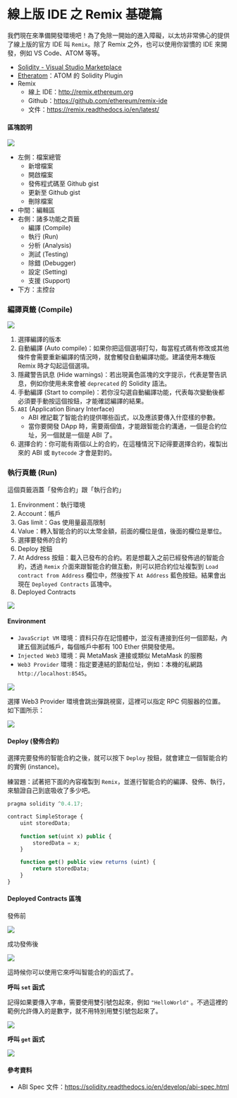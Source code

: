 # 線上版 IDE 之 Remix 基礎篇

我們現在來準備開發環境吧！為了免除一開始的進入障礙，以太坊非常佛心的提供了線上版的官方 IDE 叫 `Remix`。除了 Remix 之外，也可以使用你習慣的 IDE 來開發，例如 VS Code、ATOM 等等。

* [Solidity - Visual Studio Marketplace](https://marketplace.visualstudio.com/items?itemName=JuanBlanco.solidity)
* [Etheratom](https://atom.io/packages/etheratom)：ATOM 的 Solidity Plugin
* Remix
    * 線上 IDE：<http://remix.ethereum.org>
    * Github：<https://github.com/ethereum/remix-ide>
    * 文件：<https://remix.readthedocs.io/en/latest/>

#### 區塊說明

![](assets/09_remix.png)

* 左側：檔案總管
    * 新增檔案
    * 開啟檔案
    * 發佈程式碼至 Github gist
    * 更新至 Github gist
    * 刪除檔案
* 中間：編輯區
* 右側：諸多功能之頁籤
    * 編譯 (Compile)
    * 執行 (Run)
    * 分析 (Analysis)
    * 測試 (Testing)
    * 除錯 (Debugger)
    * 設定 (Setting)
    * 支援 (Support)
* 下方：主控台

### 編譯頁籤 (Compile)

![](assets/09_remix_compile_tab.png)

1. 選擇編譯的版本
2. 自動編譯 (Auto compile)：如果你把這個選項打勾，每當程式碼有修改或其他條件會需要重新編譯的情況時，就會觸發自動編譯功能。建議使用本機版 Remix 時才勾起這個選項。
3. 隱藏警告訊息 (Hide warnings)：若出現黃色區塊的文字提示，代表是警告訊息，例如你使用未來會被 `deprecated` 的 Solidity 語法。
4. 手動編譯 (Start to compile)：若你沒勾選自動編譯功能，代表每次變動後都必須要手動按這個按鈕，才能確認編譯的結果。
5. `ABI` (Application Binary Interface)
   * ABI 裡記載了智能合約提供哪些函式，以及應該要傳入什麼樣的參數。
   * 當你要開發 DApp 時，需要兩個值，才能跟智能合約溝通，一個是合約位址，另一個就是一個是 ABI 了。
6. 選擇合約：你可能有兩個以上的合約，在這種情況下記得要選擇合約，複製出來的 ABI 或 `Bytecode` 才會是對的。

### 執行頁籤 (Run)

這個頁籤涵蓋「發佈合約」跟「執行合約」

1. Environment：執行環境
2. Account：帳戶
3. Gas limit：Gas 使用量最高限制
4. Value：轉入智能合約的以太幣金額，前面的欄位是值，後面的欄位是單位。
5. 選擇要發佈的合約
6. Deploy 按鈕
7. At Address 按鈕：載入已發布的合約。若是想載入之前已經發佈過的智能合約，透過 `Remix` 介面來跟智能合約做互動，則可以把合約位址複製到 `Load contract from Address` 欄位中，然後按下 `At Address` 藍色按鈕。結果會出現在 `Deployed Contracts` 區塊中。
8. Deployed Contracts

![](assets/09_remix_run_tab.png)

#### Environment

* `JavaScript VM` 環境：資料只存在記憶體中，並沒有連接到任何一個節點，內建五個測試帳戶，每個帳戶中都有 100 Ether 供開發使用。
* `Injected Web3` 環境：與 MetaMask 連接或類似 MetaMask 的服務
* `Web3 Provider` 環境：指定要連結的節點位址，例如：本機的私網路 `http://localhost:8545`。

![](assets/09_environment.png)

選擇 Web3 Provider 環境會跳出彈跳視窗，這裡可以指定 RPC 伺服器的位置。如下圖所示：

![](assets/09_web3_provider.png)

#### Deploy (發佈合約)

選擇完要發佈的智能合約之後，就可以按下 `Deploy` 按鈕，就會建立一個智能合約的實例 (instance)。

練習題：試著把下面的內容複製到 `Remix`，並進行智能合約的編譯、發佈、執行，來驗證自己到底吸收了多少吧。


```js
pragma solidity ^0.4.17;

contract SimpleStorage {
    uint storedData;
    
    function set(uint x) public {
        storedData = x;
    }

    function get() public view returns (uint) {
        return storedData;
    }
}
```

#### Deployed Contracts 區塊

發佈前

![](assets/09_deployed_contracts1.png)

成功發佈後

![](assets/09_deployed_contracts2.png)

這時候你可以使用它來呼叫智能合約的函式了。

**呼叫 `set` 函式**

記得如果要傳入字串，需要使用雙引號包起來，例如 `"HelloWorld"` 。不過這裡的範例允許傳入的是數字，就不用特別用雙引號包起來了。

![](assets/09_set.png)

**呼叫 `get` 函式**

![](assets/09_get.png)

#### 參考資料

* ABI Spec 文件：<https://solidity.readthedocs.io/en/develop/abi-spec.html>
